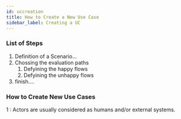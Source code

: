 ```yaml
---
id: uccreation
title: How to Create a New Use Case
sidebar_label: Creating a UC
---
```


### List of Steps

1. Definition of a Scenario...
2. Chossing the evaluation paths
   1. Defyining the happy flows
   2. Defyining the unhappy flows
3. finish....

### How to Create New Use Cases <a name="createuc"></a>










<a name="myfootnote1">1 </a>: Actors are usually considered as humans and/or external systems.
